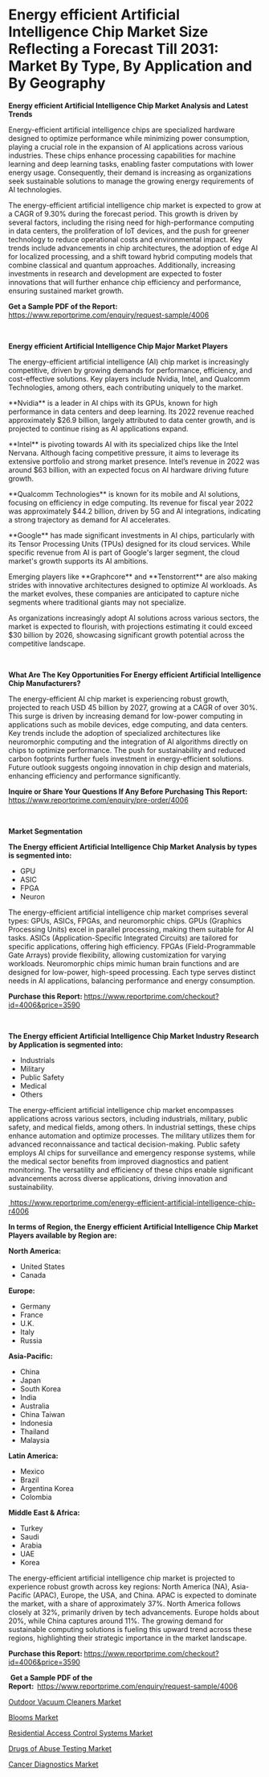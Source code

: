 <p><h1>Energy efficient Artificial Intelligence Chip Market Size Reflecting a Forecast Till 2031: Market By Type, By Application and By Geography</h1></p><p><strong>Energy efficient Artificial Intelligence Chip Market Analysis and Latest Trends</strong></p>
<p><p>Energy-efficient artificial intelligence chips are specialized hardware designed to optimize performance while minimizing power consumption, playing a crucial role in the expansion of AI applications across various industries. These chips enhance processing capabilities for machine learning and deep learning tasks, enabling faster computations with lower energy usage. Consequently, their demand is increasing as organizations seek sustainable solutions to manage the growing energy requirements of AI technologies.</p><p>The energy-efficient artificial intelligence chip market is expected to grow at a CAGR of 9.30% during the forecast period. This growth is driven by several factors, including the rising need for high-performance computing in data centers, the proliferation of IoT devices, and the push for greener technology to reduce operational costs and environmental impact. Key trends include advancements in chip architectures, the adoption of edge AI for localized processing, and a shift toward hybrid computing models that combine classical and quantum approaches. Additionally, increasing investments in research and development are expected to foster innovations that will further enhance chip efficiency and performance, ensuring sustained market growth.</p></p>
<p><strong>Get a Sample PDF of the Report:&nbsp;</strong> <a href="https://www.reportprime.com/enquiry/request-sample/4006">https://www.reportprime.com/enquiry/request-sample/4006</a></p>
<p>&nbsp;</p>
<p><strong>Energy efficient Artificial Intelligence Chip Major Market Players</strong></p>
<p><p>The energy-efficient artificial intelligence (AI) chip market is increasingly competitive, driven by growing demands for performance, efficiency, and cost-effective solutions. Key players include Nvidia, Intel, and Qualcomm Technologies, among others, each contributing uniquely to the market.</p><p>**Nvidia** is a leader in AI chips with its GPUs, known for high performance in data centers and deep learning. Its 2022 revenue reached approximately $26.9 billion, largely attributed to data center growth, and is projected to continue rising as AI applications expand.</p><p>**Intel** is pivoting towards AI with its specialized chips like the Intel Nervana. Although facing competitive pressure, it aims to leverage its extensive portfolio and strong market presence. Intel’s revenue in 2022 was around $63 billion, with an expected focus on AI hardware driving future growth.</p><p>**Qualcomm Technologies** is known for its mobile and AI solutions, focusing on efficiency in edge computing. Its revenue for fiscal year 2022 was approximately $44.2 billion, driven by 5G and AI integrations, indicating a strong trajectory as demand for AI accelerates.</p><p>**Google** has made significant investments in AI chips, particularly with its Tensor Processing Units (TPUs) designed for its cloud services. While specific revenue from AI is part of Google's larger segment, the cloud market's growth supports its AI ambitions.</p><p>Emerging players like **Graphcore** and **Tenstorrent** are also making strides with innovative architectures designed to optimize AI workloads. As the market evolves, these companies are anticipated to capture niche segments where traditional giants may not specialize.</p><p>As organizations increasingly adopt AI solutions across various sectors, the market is expected to flourish, with projections estimating it could exceed $30 billion by 2026, showcasing significant growth potential across the competitive landscape.</p></p>
<p>&nbsp;</p>
<p><strong>What Are The Key Opportunities For Energy efficient Artificial Intelligence Chip Manufacturers?</strong></p>
<p><p>The energy-efficient AI chip market is experiencing robust growth, projected to reach USD 45 billion by 2027, growing at a CAGR of over 30%. This surge is driven by increasing demand for low-power computing in applications such as mobile devices, edge computing, and data centers. Key trends include the adoption of specialized architectures like neuromorphic computing and the integration of AI algorithms directly on chips to optimize performance. The push for sustainability and reduced carbon footprints further fuels investment in energy-efficient solutions. Future outlook suggests ongoing innovation in chip design and materials, enhancing efficiency and performance significantly.</p></p>
<p><strong>Inquire or Share Your Questions If Any Before Purchasing This Report:</strong> <a href="https://www.reportprime.com/enquiry/pre-order/4006">https://www.reportprime.com/enquiry/pre-order/4006</a></p>
<p>&nbsp;</p>
<p><strong>Market Segmentation</strong></p>
<p><strong>The Energy efficient Artificial Intelligence Chip Market Analysis by types is segmented into:</strong></p>
<p><ul><li>GPU</li><li>ASIC</li><li>FPGA</li><li>Neuron</li></ul></p>
<p><p>The energy-efficient artificial intelligence chip market comprises several types: GPUs, ASICs, FPGAs, and neuromorphic chips. GPUs (Graphics Processing Units) excel in parallel processing, making them suitable for AI tasks. ASICs (Application-Specific Integrated Circuits) are tailored for specific applications, offering high efficiency. FPGAs (Field-Programmable Gate Arrays) provide flexibility, allowing customization for varying workloads. Neuromorphic chips mimic human brain functions and are designed for low-power, high-speed processing. Each type serves distinct needs in AI applications, balancing performance and energy consumption.</p></p>
<p><strong>Purchase this Report:&nbsp;</strong><a href="https://www.reportprime.com/checkout?id=4006&price=3590">https://www.reportprime.com/checkout?id=4006&price=3590</a></p>
<p>&nbsp;</p>
<p><strong>The Energy efficient Artificial Intelligence Chip Market Industry Research by Application is segmented into:</strong></p>
<p><ul><li>Industrials</li><li>Military</li><li>Public Safety</li><li>Medical</li><li>Others</li></ul></p>
<p><p>The energy-efficient artificial intelligence chip market encompasses applications across various sectors, including industrials, military, public safety, and medical fields, among others. In industrial settings, these chips enhance automation and optimize processes. The military utilizes them for advanced reconnaissance and tactical decision-making. Public safety employs AI chips for surveillance and emergency response systems, while the medical sector benefits from improved diagnostics and patient monitoring. The versatility and efficiency of these chips enable significant advancements across diverse applications, driving innovation and sustainability.</p></p>
<p><a href="https://www.reportprime.com/energy-efficient-artificial-intelligence-chip-r4006">&nbsp;https://www.reportprime.com/energy-efficient-artificial-intelligence-chip-r4006</a></p>
<p><strong>In terms of Region, the Energy efficient Artificial Intelligence Chip Market Players available by Region are:</strong></p>
<p>
    <p> <strong> North America: </strong>
        <ul>
            <li>United States</li>
            <li>Canada</li>
        </ul>
        </p> 
    <p> <strong> Europe: </strong>
        <ul>
            <li>Germany</li>
            <li>France</li>
            <li>U.K.</li>
            <li>Italy</li>
            <li>Russia</li>
        </ul>
        </p> 
    <p> <strong> Asia-Pacific: </strong>
        <ul>
            <li>China</li>
            <li>Japan</li>
            <li>South Korea</li>
            <li>India</li>
            <li>Australia</li>
            <li>China Taiwan</li>
            <li>Indonesia</li>
            <li>Thailand</li>
            <li>Malaysia</li>
        </ul>
        </p> 
    <p> <strong> Latin America: </strong>
        <ul>
            <li>Mexico</li>
            <li>Brazil</li>
            <li>Argentina Korea</li>
            <li>Colombia</li>
        </ul>
        </p> 
    <p> <strong> Middle East & Africa: </strong>
        <ul>
            <li>Turkey</li>
            <li>Saudi</li>
            <li>Arabia</li>
            <li>UAE</li>
            <li>Korea</li>
        </ul>
    </p>
    </p>
<p><p>The energy-efficient artificial intelligence chip market is projected to experience robust growth across key regions: North America (NA), Asia-Pacific (APAC), Europe, the USA, and China. APAC is expected to dominate the market, with a share of approximately 37%. North America follows closely at 32%, primarily driven by tech advancements. Europe holds about 20%, while China captures around 11%. The growing demand for sustainable computing solutions is fueling this upward trend across these regions, highlighting their strategic importance in the market landscape.</p></p>
<p><strong>Purchase this Report: </strong><a href="https://www.reportprime.com/checkout?id=4006&price=3590">https://www.reportprime.com/checkout?id=4006&price=3590</a></p>
<p>&nbsp;<strong>Get a Sample PDF of the Report:&nbsp;&nbsp;</strong><a href="https://www.reportprime.com/enquiry/request-sample/4006">https://www.reportprime.com/enquiry/request-sample/4006</a></p>
<p><strong></strong></p>
<p><p><a href="https://www.linkedin.com/pulse/outdoor-vacuum-cleaners-market-trends-strategic-insights-2024-uzd8f?trackingId=39zmERGpTn%2BJjzrSQd9m1Q%3D%3D">Outdoor Vacuum Cleaners Market</a></p><p><a href="https://issuu.com/reportprime-2/docs/blooms-market-size-2030.pptx_467c5abe31f5ac">Blooms Market</a></p><p><a href="https://www.linkedin.com/pulse/insights-residential-access-control-systems-industry-market-vvubf?trackingId=rwQrBuyQQr6htDIgyxjKxw%3D%3D">Residential Access Control Systems Market</a></p><p><a href="https://medium.com/@tankuser238_5568/the-drugs-of-abuse-testing-market-decisions-are-mostly-driven-by-resource-optimization-and-e599975b49d9">Drugs of Abuse Testing Market</a></p><p><a href="https://medium.com/@tankuser238_5568/this-cancer-diagnostics-market-research-report-evaluates-the-key-market-trends-drivers-and-ad62a837992d">Cancer Diagnostics Market</a></p></p>